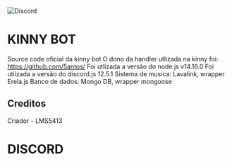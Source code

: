 ![Discord](https://discord.gg/wzyXFBvFJr)

# KINNY BOT 
Source code oficial da kinny bot
O dono da handler utlizada na kinny foi: https://github.com/5antos/
Foi utlizada a versão do node.js v14.16.0 
Foi utiizada a versão do discord.js 12.5.1 
Sistema de musica: Lavalink, wrapper Erela.js 
Banco de dados: Mongo DB, wrapper mongoose
## Creditos
Criador - LMS5413
# DISCORD
